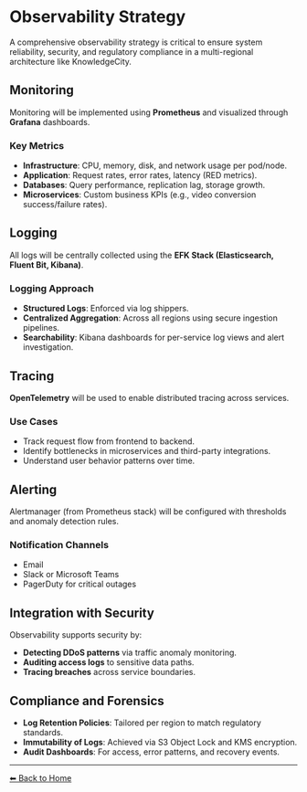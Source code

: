# Observability Strategy

A comprehensive observability strategy is critical to ensure system reliability, security, and regulatory compliance in a multi-regional architecture like KnowledgeCity.

## Monitoring

Monitoring will be implemented using **Prometheus** and visualized through **Grafana** dashboards.

### Key Metrics
- **Infrastructure**: CPU, memory, disk, and network usage per pod/node.
- **Application**: Request rates, error rates, latency (RED metrics).
- **Databases**: Query performance, replication lag, storage growth.
- **Microservices**: Custom business KPIs (e.g., video conversion success/failure rates).

## Logging

All logs will be centrally collected using the **EFK Stack (Elasticsearch, Fluent Bit, Kibana)**.

### Logging Approach
- **Structured Logs**: Enforced via log shippers.
- **Centralized Aggregation**: Across all regions using secure ingestion pipelines.
- **Searchability**: Kibana dashboards for per-service log views and alert investigation.

## Tracing

**OpenTelemetry** will be used to enable distributed tracing across services.

### Use Cases
- Track request flow from frontend to backend.
- Identify bottlenecks in microservices and third-party integrations.
- Understand user behavior patterns over time.

## Alerting

Alertmanager (from Prometheus stack) will be configured with thresholds and anomaly detection rules.

### Notification Channels
- Email
- Slack or Microsoft Teams
- PagerDuty for critical outages

## Integration with Security

Observability supports security by:
- **Detecting DDoS patterns** via traffic anomaly monitoring.
- **Auditing access logs** to sensitive data paths.
- **Tracing breaches** across service boundaries.

## Compliance and Forensics

- **Log Retention Policies**: Tailored per region to match regulatory standards.
- **Immutability of Logs**: Achieved via S3 Object Lock and KMS encryption.
- **Audit Dashboards**: For access, error patterns, and recovery events.

---

[⬅ Back to Home](index.md)
